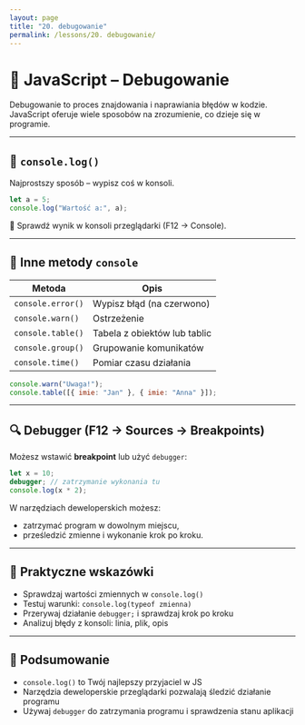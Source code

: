 ```yaml
---
layout: page
title: "20. debugowanie"
permalink: /lessons/20. debugowanie/
---
```


# 🐞 JavaScript – Debugowanie

Debugowanie to proces znajdowania i naprawiania błędów w kodzie. JavaScript oferuje wiele sposobów na zrozumienie, co dzieje się w programie.

---

## 🔹 `console.log()`

Najprostszy sposób – wypisz coś w konsoli.

```js
let a = 5;
console.log("Wartość a:", a);
```

📌 Sprawdź wynik w konsoli przeglądarki (F12 → Console).

---

## 🔹 Inne metody `console`

| Metoda              | Opis                                |
|---------------------|-------------------------------------|
| `console.error()`   | Wypisz błąd (na czerwono)           |
| `console.warn()`    | Ostrzeżenie                         |
| `console.table()`   | Tabela z obiektów lub tablic        |
| `console.group()`   | Grupowanie komunikatów              |
| `console.time()`    | Pomiar czasu działania              |

```js
console.warn("Uwaga!");
console.table([{ imie: "Jan" }, { imie: "Anna" }]);
```

---

## 🔍 Debugger (F12 → Sources → Breakpoints)

Możesz wstawić **breakpoint** lub użyć `debugger`:

```js
let x = 10;
debugger; // zatrzymanie wykonania tu
console.log(x * 2);
```

W narzędziach deweloperskich możesz:
- zatrzymać program w dowolnym miejscu,
- prześledzić zmienne i wykonanie krok po kroku.

---

## 🧰 Praktyczne wskazówki

- Sprawdzaj wartości zmiennych w `console.log()`
- Testuj warunki: `console.log(typeof zmienna)`
- Przerywaj działanie `debugger;` i sprawdzaj krok po kroku
- Analizuj błędy z konsoli: linia, plik, opis

---

## 🧠 Podsumowanie

- `console.log()` to Twój najlepszy przyjaciel w JS
- Narzędzia deweloperskie przeglądarki pozwalają śledzić działanie programu
- Używaj `debugger` do zatrzymania programu i sprawdzenia stanu aplikacji

